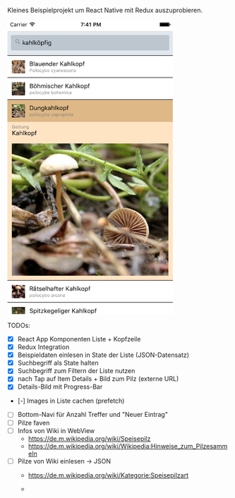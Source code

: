 Kleines Beispielprojekt um React Native mit Redux auszuprobieren.

![Screenshot iOS](screenshot-ios.png)

TODOs:
- [x] React App Komponenten Liste + Kopfzeile
- [x] Redux Integration
- [x] Beispieldaten einlesen in State der Liste (JSON-Datensatz)
- [x] Suchbegriff als State halten
- [x] Suchbegriff zum Filtern der Liste nutzen
- [x] nach Tap auf Item Details + Bild zum Pilz (externe URL)
- [x] Details-Bild mit Progress-Bar
- [-] Images in Liste cachen (prefetch)
- [ ] Bottom-Navi für Anzahl Treffer und "Neuer Eintrag"
- [ ] Pilze faven
- [ ] Infos von Wiki in WebView
  - https://de.m.wikipedia.org/wiki/Speisepilz
  - https://de.m.wikipedia.org/wiki/Wikipedia:Hinweise_zum_Pilzesammeln
- [ ] Pilze von Wiki einlesen -> JSON
  - https://de.m.wikipedia.org/wiki/Kategorie:Speisepilzart

  - 